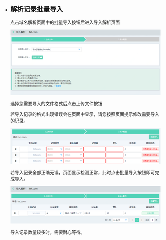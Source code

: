 - ## **解析记录批量导入**

  点击域名解析页面中的批量导入按钮后进入导入解析页面

  **![img](https://github.com/jdcloudcom/cn/blob/edit/image/dns-img/import1.png)**

  选择您需要导入的文件格式后点击上传文件按钮

  若导入记录的格式出现错误会在页面中显示，请您按照页面提示修改需要导入的记录。

  ![img](https://github.com/jdcloudcom/cn/blob/edit/image/dns-img/import2.png)

  若导入记录全部正确无误，页面显示检测正常，此时点击批量导入按钮即可完成导入。

  **![img](https://github.com/jdcloudcom/cn/blob/edit/image/dns-img/import3.png)**

  导入记录数量较多时，需要耐心等待。
